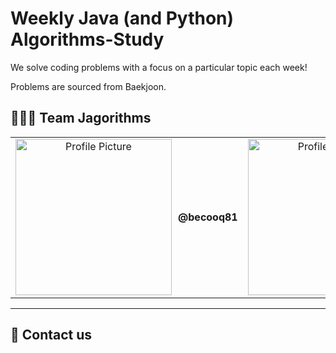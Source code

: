 # Weekly Java (and Python) Algorithms-Study

We solve coding problems with a focus on a particular topic each week!

Problems are sourced from Baekjoon.

## 🏃🏻‍♀️ Team Jagorithms
<table align="center">
  <tr>
    <td align="center">
      <div style="display: flex; align-items: center;">
        <a target="_blank" href="https://github.com/becooq81">
          <img src="https://github.com/becooq81.png" width="250px" alt="Profile Picture">
        </a>
        <div style="margin-left: 10px;">
          <strong>@becooq81</strong>
        </div>
      </div>
    </td>
    <td align="center">
      <div style="display: flex; align-items: center;">
        <a target="_blank" href="https://github.com/okxooxoo">
          <img src="https://github.com/okxooxoo.png" width="250px" alt="Profile Picture">
        </a>
          <div style="margin-left: 10px;">
            <strong>@okxooxoo</strong>
          </div>
      </div>
    </td>
    <td align="center">
      <div style="display: flex; align-items: center;">
        <a target="_blank" href="https://github.com/ranunclulus">
          <img src="https://github.com/ranunclulus.png" width="250px" alt="Profile Picture"></a>
          <div style="margin-left: 10px;">
            <strong>@ranuclulus</strong>
          </div>
      </div>
    </td>
    <td align="center">
      <div style="display: flex; align-items: center;">
        <a target="_blank" href="https://github.com/rnqhscjf3333">
          <img src="https://github.com/rnqhscjf3333.png" width="250px" alt="Profile Picture"></a>
          <div style="margin-left: 10px;">
            <strong>@rnqhscjf3333</strong>
          </div>
      </div>
    </td>
     <td align="center">
      <div style="display: flex; align-items: center;">
        <a target="_blank" href="https://github.com/Junseo-tech">
          <img src="https://github.com/Junseo-tech.png" width="250px" alt="Profile Picture"></a>
          <div style="margin-left: 10px;">
            <strong>@Junseo-tech</strong>
          </div>
      </div>
    </td>
  </tr>
</table>

---

## 📩 Contact us
